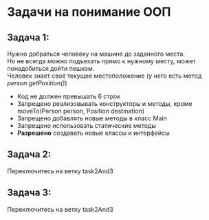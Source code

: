 # Задачи на понимание ООП

## Задача 1:
Нужно добраться человеку на машине до заданного места.<br>
Но не всегда можно подъехать прямо к нужному месту, может понадобиться дойти пешком.<br>
Человек знает своё текущее местоположение (у него есть метод <i>person.getPosition()</i>)<br>

* Код не должен превышать 6 строк
* Запрещено реализовывать конструкторы и методы, кроме moveTo(Person person, Position destination)
* Запрещено добавлять новые методы в класс Main
* Запрещено использовать статические методы
* <b>Разрешено</b> создавать новые классы и интерфейсы

## Задача 2:
Переключитесь на ветку task2And3
## Задача 3:
Переключитесь на ветку task2And3